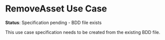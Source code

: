 # RemoveAsset Use Case

**Status**: Specification pending - BDD file exists

This use case specification needs to be created from the existing BDD file.

